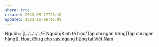 ```yaml
---
share: true
created: 2023-05-27T20:18
updated: 2023-10-06T16:09
---
```

Nguồn:: [[../../../../Ξ Nguồn/Kinh tế học/Tạp chí ngân hàng|Tạp chí ngân hàng]], [Hoạt động cho vay ngang hàng tại Việt Nam](https://tapchinganhang.gov.vn/hoat-dong-cho-vay-ngang-hang-tai-viet-nam.htm)
